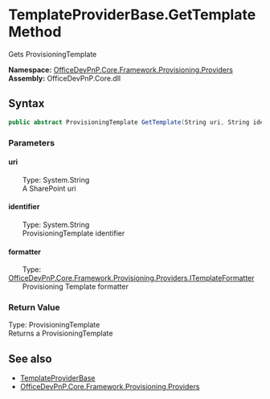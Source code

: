 # TemplateProviderBase.GetTemplate Method  
 Gets ProvisioningTemplate   

**Namespace:** [OfficeDevPnP.Core.Framework.Provisioning.Providers](OfficeDevPnP.Core.Framework.Provisioning.Providers.md)  
**Assembly:** OfficeDevPnP.Core.dll  
## Syntax
```C#
public abstract ProvisioningTemplate GetTemplate(String uri, String identifier, ITemplateFormatter formatter)
```
### Parameters
#### uri  
&emsp;&emsp;Type: System.String  
&emsp;&emsp;A SharePoint uri  

  

#### identifier  
&emsp;&emsp;Type: System.String  
&emsp;&emsp;ProvisioningTemplate identifier  

  

#### formatter  
&emsp;&emsp;Type: [OfficeDevPnP.Core.Framework.Provisioning.Providers.ITemplateFormatter](OfficeDevPnP.Core.Framework.Provisioning.Providers.ITemplateFormatter.md)  
&emsp;&emsp;Provisioning Template formatter  

  

### Return Value
Type: ProvisioningTemplate  
Returns a ProvisioningTemplate  


## See also
- [TemplateProviderBase](OfficeDevPnP.Core.Framework.Provisioning.Providers.TemplateProviderBase.md) 
- [OfficeDevPnP.Core.Framework.Provisioning.Providers](OfficeDevPnP.Core.Framework.Provisioning.Providers.md) 
